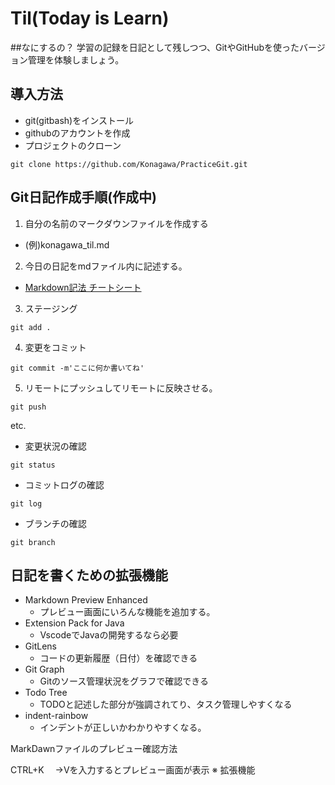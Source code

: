 # Til(Today is Learn)
##なにするの？
学習の記録を日記として残しつつ、GitやGitHubを使ったバージョン管理を体験しましょう。  

## 導入方法
- git(gitbash)をインストール
- githubのアカウントを作成
- プロジェクトのクローン
```
git clone https://github.com/Konagawa/PracticeGit.git
```


## Git日記作成手順(作成中)

1. 自分の名前のマークダウンファイルを作成する
  - (例)konagawa_til.md
2. 今日の日記をmdファイル内に記述する。
  - [Markdown記法 チートシート](https://qiita.com/Qiita/items/c686397e4a0f4f11683d)
3. ステージング
```
git add .
```
4. 変更をコミット
```
git commit -m'ここに何か書いてね'
```
5. リモートにプッシュしてリモートに反映させる。
```
git push
```


etc.
- 変更状況の確認
```
git status
```

- コミットログの確認
```
git log
```
- ブランチの確認
```
git branch
```

## 日記を書くための拡張機能
- Markdown Preview Enhanced
  - プレビュー画面にいろんな機能を追加する。
- Extension Pack for Java
  - VscodeでJavaの開発するなら必要
- GitLens
  - コードの更新履歴（日付）を確認できる
- Git Graph
  - Gitのソース管理状況をグラフで確認できる
- Todo Tree
  - TODOと記述した部分が強調されてり、タスク管理しやすくなる
- indent-rainbow
  - インデントが正しいかわかりやすくなる。


MarkDawnファイルのプレビュー確認方法

CTRL+K
　→Vを入力するとプレビュー画面が表示
※ 拡張機能
